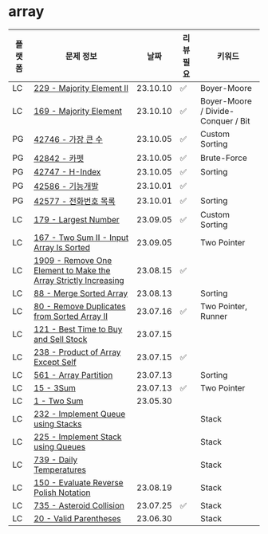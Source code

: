 # array
| 플랫폼  | 문제 정보                                                                                                                                                      | 날짜       | 리뷰 필요 | 키워드                 |
|------|------------------------------------------------------------------------------------------------------------------------------------------------------------|----------|-------|---------------------|
| LC | [229 - Majority Element II](https://leetcode.com/problems/majority-element-ii/) | 23.10.10 | ✅ | Boyer-Moore |
| LC | [169 - Majority Element](https://leetcode.com/problems/majority-element/) | 23.10.10 | ✅ | Boyer-Moore / Divide-Conquer / Bit |
| PG | [42746 - 가장 큰 수](https://school.programmers.co.kr/learn/courses/30/lessons/42746) | 23.10.05 | ✅ | Custom Sorting |
| PG | [42842 - 카펫](https://school.programmers.co.kr/learn/courses/30/lessons/42842) | 23.10.05 | ✅     | Brute-Force         |
| PG | [42747 - H-Index](https://school.programmers.co.kr/learn/courses/30/lessons/42747) | 23.10.05 | ✅     | Sorting             |
| PG | [42586 - 기능개발](https://school.programmers.co.kr/learn/courses/30/lessons/42586) | 23.10.01 | ✅     |                     |
| PG | [42577 - 전화번호 목록](https://school.programmers.co.kr/learn/courses/30/lessons/42577) | 23.10.01 | ✅     | Sorting             |
| LC | [179 - Largest Number](https://leetcode.com/problems/largest-number/) | 23.09.05 | ✅     | Custom Sorting             |
| LC | [167 - Two Sum II - Input Array Is Sorted](https://leetcode.com/problems/two-sum-ii-input-array-is-sorted/) | 23.09.05 |       | Two Pointer         |
| LC | [1909 - Remove One Element to Make the Array Strictly Increasing](https://leetcode.com/problems/remove-one-element-to-make-the-array-strictly-increasing/) | 23.08.15 | ✅     |                     |
| LC | [88 - Merge Sorted Array](https://leetcode.com/problems/merge-sorted-array/)                                                                               | 23.08.13 |       | Sorting             |
| LC | [80 - Remove Duplicates from Sorted Array II](https://leetcode.com/problems/partition-equal-subset-sum/)                                                   | 23.07.16 | ✅     | Two Pointer, Runner |
| LC | [121 - Best Time to Buy and Sell Stock](https://leetcode.com/problems/best-time-to-buy-and-sell-stock/)                                                    | 23.07.15 |       |                     |
| LC | [238 - Product of Array Except Self](https://leetcode.com/problems/product-of-array-except-self/)                                                          | 23.07.15 | ✅     |                     | 
| LC | [561 - Array Partition](https://leetcode.com/problems/array-partition/)                                                                                    | 23.07.13 |       | Sorting             |
| LC | [15 - 3Sum](https://leetcode.com/problems/3sum/)                                                                                                           | 23.07.13 | ✅     | Two Pointer         |
| LC | [1 - Two Sum](https://leetcode.com/problems/two-sum/description/)                                                                                          | 23.05.30 |       |                     |
| LC | [232 - Implement Queue using Stacks](https://leetcode.com/problems/implement-queue-using-stacks/) | |       | Stack               |
| LC | [225 - Implement Stack using Queues](https://leetcode.com/problems/implement-stack-using-queues/) | |       | Stack               |
| LC | [739 - Daily Temperatures](https://leetcode.com/problems/daily-temperatures/) | |       | Stack               |
| LC | [150 - Evaluate Reverse Polish Notation](https://leetcode.com/problems/evaluate-reverse-polish-notation/) | 23.08.19 |       | Stack               |
| LC | [735 - Asteroid Collision](https://leetcode.com/problems/asteroid-collision/) | 23.07.25 | ✅     | Stack               |
| LC | [20 - Valid Parentheses](https://leetcode.com/problems/valid-parentheses/) | 23.06.30 |       | Stack               |

